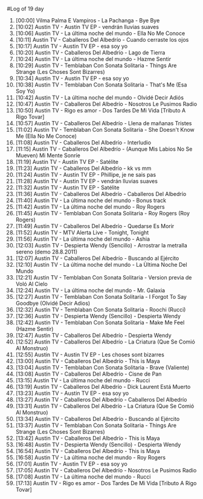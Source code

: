 #Log of 19 day

1. [00:00] Vilma Palma E Vampiros - La Pachanga - Bye Bye
1. [10:02] Austin TV - Austin TV EP - vendrán lluvias suaves
1. [10:06] Austin TV - La última noche del mundo - Ella No Me Conoce
1. [10:11] Austin TV - Caballeros Del Albedrío - Cuando cerraste los ojos
1. [10:17] Austin TV - Austin TV EP - esa soy yo
1. [10:20] Austin TV - Caballeros Del Albedrío - Lago de Tierra
1. [10:24] Austin TV - La última noche del mundo - Hazme Sentir
1. [10:29] Austin TV - Temblaban Con Sonata Solitaria - Things Are Strange (Les Choses Sont Bizarres)
1. [10:34] Austin TV - Austin TV EP - esa soy yo
1. [10:38] Austin TV - Temblaban Con Sonata Solitaria - That's Me (Esa Soy Yo)
1. [10:42] Austin TV - La última noche del mundo - Olvidé Decir Adiós
1. [10:47] Austin TV - Caballeros Del Albedrío - Nosotros Le Pusimos Radio
1. [10:50] Austin TV - Rigo es amor - Dos Tardes De Mi Vida [Tributo A Rigo Tovar]
1. [10:57] Austin TV - Caballeros Del Albedrío - Llena de mañanas Tristes
1. [11:02] Austin TV - Temblaban Con Sonata Solitaria - She Doesn't Know Me (Ella No Me Conoce)
1. [11:08] Austin TV - Caballeros Del Albedrío - Interludio
1. [11:15] Austin TV - Caballeros Del Albedrío - (Aunque Mis Labios No Se Mueven) Mi Mente Sonríe
1. [11:19] Austin TV - Austin TV EP - Satélite
1. [11:23] Austin TV - Caballeros Del Albedrío - kk vs mm
1. [11:24] Austin TV - Austin TV EP - Phillipe, je ne sais pas
1. [11:28] Austin TV - Austin TV EP - vendrán lluvias suaves
1. [11:32] Austin TV - Austin TV EP - Satélite
1. [11:36] Austin TV - Caballeros Del Albedrío - Caballeros Del Albedrío
1. [11:40] Austin TV - La última noche del mundo - Bonus track
1. [11:42] Austin TV - La última noche del mundo - Roy Rogers
1. [11:45] Austin TV - Temblaban Con Sonata Solitaria - Roy Rogers (Roy Rogers)
1. [11:49] Austin TV - Caballeros Del Albedrío - Quedarse Es Morir
1. [11:52] Austin TV - MTV Alerta Live - Tonight, Tonight
1. [11:56] Austin TV - La última noche del mundo - Ashia
1. [12:03] Austin TV - Despierta Wendy (Sencillo) - Arrostrar la metralla sereno (demo 28.8.2011)
1. [12:07] Austin TV - Caballeros Del Albedrío - Buscando al Ejército
1. [12:10] Austin TV - La última noche del mundo - La Ùltima Noche Del Mundo
1. [12:21] Austin TV - Temblaban Con Sonata Solitaria - Version previa de Voló Al Cielo
1. [12:24] Austin TV - La última noche del mundo - Mr. Galaxia
1. [12:27] Austin TV - Temblaban Con Sonata Solitaria - I Forgot To Say Goodbye (Olvidé Decir Adios)
1. [12:32] Austin TV - Temblaban Con Sonata Solitaria - Roochi (Rucci)
1. [12:36] Austin TV - Despierta Wendy (Sencillo) - Despierta Wendy
1. [12:42] Austin TV - Temblaban Con Sonata Solitaria - Make Me Feel (Hazme Sentir)
1. [12:47] Austin TV - Caballeros Del Albedrío - Despierta Wendy
1. [12:52] Austin TV - Caballeros Del Albedrío - La Criatura (Que Se Comió Al Monstruo)
1. [12:55] Austin TV - Austin TV EP - Les choses sont bizarres
1. [13:00] Austin TV - Caballeros Del Albedrío - This is Maya
1. [13:04] Austin TV - Temblaban Con Sonata Solitaria - Brave (Valiente)
1. [13:08] Austin TV - Caballeros Del Albedrío - Cisne de Pan
1. [13:15] Austin TV - La última noche del mundo - Rucci
1. [13:19] Austin TV - Caballeros Del Albedrío - Dick Laurent Está Muerto
1. [13:23] Austin TV - Austin TV EP - esa soy yo
1. [13:27] Austin TV - Caballeros Del Albedrío - Caballeros Del Albedrío
1. [13:31] Austin TV - Caballeros Del Albedrío - La Criatura (Que Se Comió Al Monstruo)
1. [13:34] Austin TV - Caballeros Del Albedrío - Buscando al Ejército
1. [13:37] Austin TV - Temblaban Con Sonata Solitaria - Things Are Strange (Les Choses Sont Bizarres)
1. [13:42] Austin TV - Caballeros Del Albedrío - This is Maya
1. [16:48] Austin TV - Despierta Wendy (Sencillo) - Despierta Wendy
1. [16:54] Austin TV - Caballeros Del Albedrío - This is Maya
1. [16:58] Austin TV - La última noche del mundo - Roy Rogers
1. [17:01] Austin TV - Austin TV EP - esa soy yo
1. [17:05] Austin TV - Caballeros Del Albedrío - Nosotros Le Pusimos Radio
1. [17:08] Austin TV - La última noche del mundo - Rucci
1. [17:13] Austin TV - Rigo es amor - Dos Tardes De Mi Vida [Tributo A Rigo Tovar]
